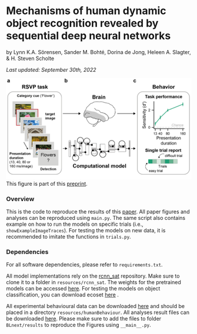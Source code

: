 # Mechanisms of human dynamic object recognition revealed by sequential deep neural networks
by Lynn K.A. Sörensen, Sander M. Bohté, Dorina de Jong, Heleen A. Slagter, & H. Steven Scholte

*Last updated: September 30th, 2022*

![](BLnext/figures/Figures_paper_Figure1.png)
This figure is part of this [preprint](https://www.biorxiv.org/content/10.1101/2022.04.06.487259v2).

### Overview
This is the code to reproduce the results of this [paper](https://www.biorxiv.org/content/10.1101/2022.04.06.487259v2). All paper figures and analyses can be reproduced using `main.py`.
The same script also contains example on how to run the models on specific trials (i.e., `showExampleImageTraces`). For testing the models on new data, it is recommended to imitate the functions in `trials.py`.  

### Dependencies
For all software dependencies, please refer to `requirements.txt`. 

All model implementations rely on the [rcnn_sat](https://github.com/cjspoerer/rcnn-sat) repository. Make sure to clone it to a folder in `resources/rcnn_sat`. 
The weights for the pretrained models can be accessed [here](https://osf.io/mz9hw/).
For testing the models on object classification, you can download ecoset [here](https://codeocean.com/capsule/9570390/tree/v1) .

All experimental behavioural data can be downloaded [here](https://osf.io/c9gs8/) and should be placed in a directory `resources/humanBehaviour`.
All analyses result files can be downloaded [here](https://osf.io/c9gs8/). Please make sure to add the files to folder `BLnext/results` to reproduce the Figures using `__main__.py`.


